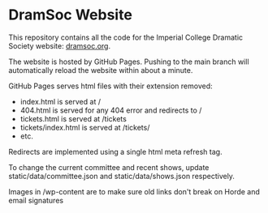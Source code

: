 # DramSoc Website

This repository contains all the code for the Imperial College Dramatic Society website: [dramsoc.org](dramsoc.org).

The website is hosted by GitHub Pages. Pushing to the main branch will automatically reload the website within about a minute.

GitHub Pages serves html files with their extension removed:

* index.html is served at /
* 404.html is served for any 404 error and redirects to /
* tickets.html is served at /tickets
* tickets/index.html is served at /tickets/
* etc.

Redirects are implemented using a single html meta refresh tag.

To change the current committee and recent shows, update static/data/committee.json and static/data/shows.json respectively.

Images in /wp-content are to make sure old links don't break on Horde and email signatures
